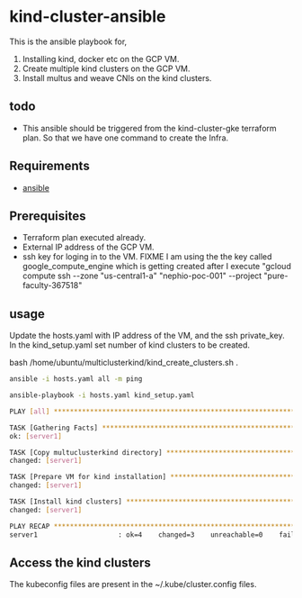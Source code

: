 # kind-cluster-ansible
This is the ansible playbook for,
1. Installing kind, docker etc on the GCP VM.
2. Create multiple kind clusters on the GCP VM.
3. Install multus and weave CNIs on the kind clusters.


## todo

- This ansible should be triggered from the kind-cluster-gke terraform plan. So that we have one command to create the Infra.


## Requirements
- [ansible](https://docs.ansible.com/ansible/latest/installation_guide/intro_installation.html#pip-install)

## Prerequisites
- Terraform plan executed already.
- External IP address of the GCP VM.
- ssh key for loging in to the VM. FIXME I am using the the key called google_compute_engine which is getting created after I execute "gcloud compute ssh --zone "us-central1-a" "nephio-poc-001"  --project "pure-faculty-367518"

## usage
Update the hosts.yaml with IP address of the VM, and the ssh private_key.
In the kind_setup.yaml set number of kind clusters to be created.

bash /home/ubuntu/multiclusterkind/kind_create_clusters.sh <number of kind clusters>.

```bash
ansible -i hosts.yaml all -m ping

ansible-playbook -i hosts.yaml kind_setup.yaml

PLAY [all] *******************************************************************************************

TASK [Gathering Facts] *******************************************************************************
ok: [server1]

TASK [Copy multuclusterkind directory] ***************************************************************
changed: [server1]

TASK [Prepare VM for kind installation] **************************************************************
changed: [server1]

TASK [Install kind clusters] *************************************************************************
changed: [server1]

PLAY RECAP *******************************************************************************************
server1                    : ok=4    changed=3    unreachable=0    failed=0    skipped=0    rescued=0    ignored=0
```

## Access the kind clusters
The kubeconfig files are present in the ~/.kube/cluster<n>.config files.
